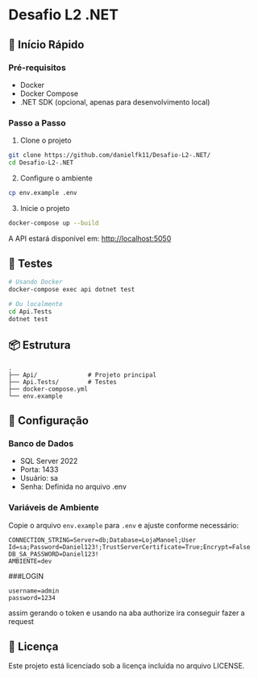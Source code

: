 # Desafio L2 .NET

## 🚀 Início Rápido

### Pré-requisitos
- Docker
- Docker Compose
- .NET SDK (opcional, apenas para desenvolvimento local)

### Passo a Passo

1. Clone o projeto
```bash
git clone https://github.com/danielfk11/Desafio-L2-.NET/
cd Desafio-L2-.NET
```

2. Configure o ambiente
```bash
cp env.example .env
```

3. Inicie o projeto
```bash
docker-compose up --build
```

A API estará disponível em: [http://localhost:5050](http://localhost:5050/swagger/index.html)

## 🧪 Testes

```bash
# Usando Docker
docker-compose exec api dotnet test

# Ou localmente
cd Api.Tests
dotnet test
```

## 📦 Estrutura
```
.
├── Api/              # Projeto principal
├── Api.Tests/        # Testes
├── docker-compose.yml
└── env.example
```

## 🔧 Configuração

### Banco de Dados
- SQL Server 2022
- Porta: 1433
- Usuário: sa
- Senha: Definida no arquivo .env

### Variáveis de Ambiente
Copie o arquivo `env.example` para `.env` e ajuste conforme necessário:
```
CONNECTION_STRING=Server=db;Database=LojaManoel;User Id=sa;Password=Daniel123!;TrustServerCertificate=True;Encrypt=False
DB_SA_PASSWORD=Daniel123!
AMBIENTE=dev
```

###LOGIN
```
username=admin
password=1234

```

assim gerando o token e usando na aba authorize ira conseguir fazer a request

## 📝 Licença
Este projeto está licenciado sob a licença incluída no arquivo LICENSE.
